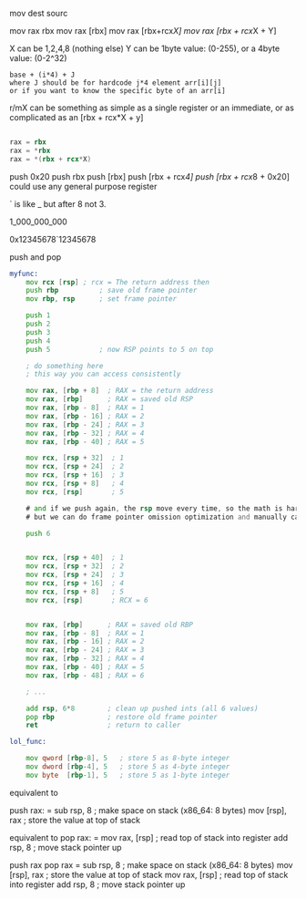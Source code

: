 mov dest sourc

mov rax rbx 
mov rax [rbx]
mov rax [rbx+rcx*X] 
mov rax [rbx + rcx*X + Y]

X can be 1,2,4,8 (nothing else)
Y can be 1byte value: (0-255), or a 4byte value: (0-2^32)


```
base + (i*4) + J
where J should be for hardcode j*4 element arr[i][j]
or if you want to know the specific byte of an arr[i]
```


r/mX can be something as simple as a single register or an immediate, or as complicated as an [rbx + rcx*X + y]

```asm

rax = rbx 
rax = *rbx 
rax = *(rbx + rcx*X) 
```


push 0x20
push rbx 
push [rbx] 
push [rbx + rcx*4]
push [rbx + rcx*8 + 0x20]
could use any general purpose register


` is like _ but after 8 not 3. 

1_000_000_000 

0x12345678`12345678


push and pop

```asm 
myfunc:
	mov rcx [rsp] ; rcx = The return address then
    push rbp          ; save old frame pointer
    mov rbp, rsp      ; set frame pointer

    push 1
    push 2
    push 3
    push 4
    push 5            ; now RSP points to 5 on top

    ; do something here
    ; this way you can access consistently

	mov rax, [rbp + 8]  ; RAX = the return address
    mov rax, [rbp]      ; RAX = saved old RSP
    mov rax, [rbp - 8]  ; RAX = 1
    mov rax, [rbp - 16] ; RAX = 2
    mov rax, [rbp - 24] ; RAX = 3
    mov rax, [rbp - 32] ; RAX = 4
    mov rax, [rbp - 40] ; RAX = 5

	mov rcx, [rsp + 32]  ; 1
	mov rcx, [rsp + 24]  ; 2
	mov rcx, [rsp + 16]  ; 3
	mov rcx, [rsp + 8]   ; 4
	mov rcx, [rsp]       ; 5

    # and if we push again, the rsp move every time, so the math is harder.  
    # but we can do frame pointer omission optimization and manually calculate from the new rsp. 

    push 6


	mov rcx, [rsp + 40]  ; 1
	mov rcx, [rsp + 32]  ; 2
	mov rcx, [rsp + 24]  ; 3
	mov rcx, [rsp + 16]  ; 4
	mov rcx, [rsp + 8]   ; 5
    mov rcx, [rsp] 		 ; RCX = 6


    mov rax, [rbp]      ; RAX = saved old RBP
    mov rax, [rbp - 8]  ; RAX = 1
    mov rax, [rbp - 16] ; RAX = 2
    mov rax, [rbp - 24] ; RAX = 3
    mov rax, [rbp - 32] ; RAX = 4
    mov rax, [rbp - 40] ; RAX = 5
    mov rax, [rbp - 48] ; RAX = 6

    ; ...

    add rsp, 6*8        ; clean up pushed ints (all 6 values)
    pop rbp             ; restore old frame pointer
    ret                 ; return to caller


```



```asm
lol_func: 

	mov qword [rbp-8], 5   ; store 5 as 8-byte integer
	mov dword [rbp-4], 5   ; store 5 as 4-byte integer
	mov byte  [rbp-1], 5   ; store 5 as 1-byte integer

```




equivalent to 

push rax: 
\=
sub rsp, 8       ; make space on stack (x86_64: 8 bytes)
mov [rsp], rax   ; store the value at top of stack



equivalent to
pop rax:
\=
mov rax, [rsp]   ; read top of stack into register
add rsp, 8       ; move stack pointer up



push rax 
pop rax 
\= 
sub rsp, 8       ; make space on stack (x86_64: 8 bytes)
mov [rsp], rax   ; store the value at top of stack
mov rax, [rsp]   ; read top of stack into register
add rsp, 8       ; move stack pointer up






